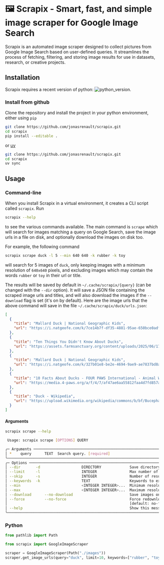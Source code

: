 # 🖼️ Scrapix - Smart, fast, and simple image scraper for Google Image Search

Scrapix is an automated image scraper designed to collect pictures from Google Image Search based on user-defined queries. It streamlines the process of fetching, filtering, and storing image results for use in datasets, research, or creative projects.

## Installation

Scrapix requires a recent version of python: ![python_version](https://img.shields.io/badge/Python-%3E=3.12-blue).

### Install from github

Clone the repository and install the project in your python environment, either using `pip`

```bash
git clone https://github.com/jonasrenault/scrapix.git
cd scrapix
pip install --editable .
```

or [uv](https://docs.astral.sh/uv/)

```bash
git clone https://github.com/jonasrenault/scrapix.git
cd scrapix
uv sync
```

## Usage

### Command-line

When you install Scrapix in a virtual environment, it creates a CLI script called `scrapix`. Run

```bash
scrapix --help
```

to see the various commands available. The main command is `scrape` which will search for images matching a query on Google Search, save the image urls in a file on disk, and optionally download the images on disk too.

For example, the following command

```bash
scrapix scrape duck -l 5 --min 640 640 -k rubber -k toy
```

will search for 5 images of `duck`, only keeping images with a minimum resolution of `640x640` pixels, and excluding images which may contain the words `rubber` or `toy` in their url or title.

The results will be saved by default in `~/.cache/scrapix/{query}` (can be changed with the `--dir` option). It will save a JSON file containing the scraped image urls and titles, and will also download the images if the `--download` flag is set (it's on by default). Here are the image urls that the above command will save in the file `~/.cache/scrapix/duck/urls.json`:

```json
[
  {
    "title": "Mallard Duck | National Geographic Kids",
    "url": "https://i.natgeofe.com/k/7ce14b7f-df35-4881-95ae-650bce0adf4d/mallard-male-standing_square.jpg"
  },
  {
    "title": "Ten Things You Didn't Know About Ducks",
    "url": "https://assets.farmsanctuary.org/content/uploads/2025/06/17071818/2021_04-28_FSNY_Macka_and_Milo_ducks_DSC_3924_CREDIT_Farm_Sanctuary-1600x1068.jpg"
  },
  {
    "title": "Mallard Duck | National Geographic Kids",
    "url": "https://i.natgeofe.com/k/327b01e8-be2e-4694-9ae9-ae7837bd8aea/mallard-male-swimming.jpg"
  },
  {
    "title": "10 Facts About Ducks - FOUR PAWS International - Animal Welfare Organisation",
    "url": "https://media.4-paws.org/a/f/4/7/af47ae6aa55812faa4d7fd857a6e283a8c8226bc/VIER%20PFOTEN_2019-07-18_013-2890x2000-1920x1329.jpg"
  },
  {
    "title": "Duck - Wikipedia",
    "url": "https://upload.wikimedia.org/wikipedia/commons/b/bf/Bucephala-albeola-010.jpg"
  }
]
```

#### Arguments

```bash
scrapix scrape --help

 Usage: scrapix scrape [OPTIONS] QUERY

╭─ Arguments ─────────────────────────────────────────────────────────────────────────────────────────────────────────────────╮
│ *    query      TEXT  Search query. [required]                                                                              │
╰─────────────────────────────────────────────────────────────────────────────────────────────────────────────────────────────╯
╭─ Options ───────────────────────────────────────────────────────────────────────────────────────────────────────────────────╮
│ --dir       -d                   DIRECTORY             Save directory.   [default: ~/.cache/scrapix]                        │
│ --limit     -l                   INTEGER               Max number of images to download. [default: 10]                      │
│ --skip      -s                   INTEGER               Number of results to skip. [default: 0]                              │
│ --keywords  -k                   TEXT                  Keywords to exclude.                                                 │
│ --min                            <INTEGER INTEGER>...  Minimum resolution of images.                                        │
│ --max                            <INTEGER INTEGER>...  Maximum resolution of images.                                        │
│ --download      --no-download                          Save images on disk after scraping the urls. [default: download]     │
│ --force         --no-force                             Force redownload of images already present on disk.                  │
│                                                        [default: no-force]                                                  │
│ --help                                                 Show this message and exit.                                          │
╰─────────────────────────────────────────────────────────────────────────────────────────────────────────────────────────────╯
```

### Python

```python
from pathlib import Path

from scrapix import GoogleImageScraper

scraper = GoogleImageScraper(Path("./images"))
scraper.get_image_urls(query="duck", limit=10, keywords=["rubber", "toy"], min_res=(640, 640), max_res=(1200, 1200))
```
